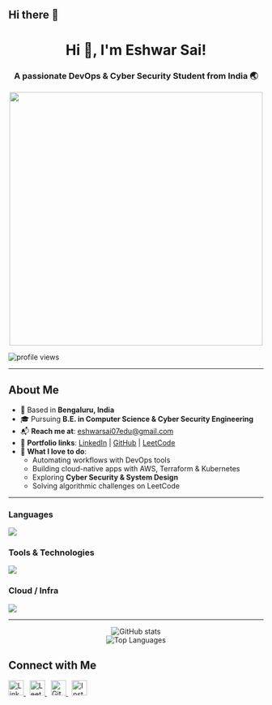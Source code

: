 ## Hi there 👋

<h1 align="center">Hi 👋, I'm Eshwar Sai!</h1>
<h3 align="center">A passionate DevOps & Cyber Security Student from India 🌏</h3>

<p align="center">
  <img src="https://user-images.githubusercontent.com/74038190/225813708-98b745f2-7d22-48cf-9150-083f1b00d6c9.gif" width="500">
</p>

<p align="left">
  <img src="https://komarev.com/ghpvc/?username=Eshwarsai-07&style=flat-square&color=blue" alt="profile views" />
</p>

---

<h2><strong>About Me</strong></h2>

- 📍 Based in **Bengaluru, India**  
- 🎓 Pursuing **B.E. in Computer Science & Cyber Security Engineering**  
- 📬 **Reach me at**: [eshwarsai07edu@gmail.com](mailto:eshwarsai07edu@gmail.com)  
- 🔗 **Portfolio links**: [LinkedIn](https://linkedin.com/in/eshwar-sai-39860529b) | [GitHub](https://github.com/Eshwarsai-07) | [LeetCode](https://leetcode.com/u/G0host)  
- 🧠 **What I love to do**:  
  - Automating workflows with DevOps tools  
  - Building cloud-native apps with AWS, Terraform & Kubernetes  
  - Exploring **Cyber Security & System Design**  
  - Solving algorithmic challenges on LeetCode  

---

<h3><strong>Languages</strong></h3>
<p align="left">
  <a href="https://skillicons.dev">
    <img src="https://skillicons.dev/icons?i=java,py,js,html,css" />
  </a>
</p>

<h3><strong>Tools & Technologies</strong></h3>
<p align="left">
  <a href="https://skillicons.dev">
    <img src="https://skillicons.dev/icons?i=mongodb,express,react,nodejs,mysql,postgres,redis,docker,git,github,kafka,jenkins&perline=7" />
  </a>
</p>

<h3><strong>Cloud / Infra</strong></h3>
<p align="left">
  <a href="https://skillicons.dev">
    <img src="https://skillicons.dev/icons?i=aws,terraform,ansible,docker,kubernetes,linux" />
  </a>
</p>

---

<p align="center">
  <img src="https://github-readme-stats.vercel.app/api?username=Eshwarsai-07&show_icons=true&theme=tokyonight" alt="GitHub stats" />
  <br />
  <img src="https://github-readme-stats.vercel.app/api/top-langs/?username=Eshwarsai-07&layout=compact&theme=tokyonight" alt="Top Languages" />
</p>

<h2><strong>Connect with Me</strong></h2>

<p align="left">
  <a href="https://linkedin.com/in/eshwar-sai-39860529b" target="_blank">
    <img src="https://cdn.jsdelivr.net/gh/devicons/devicon/icons/linkedin/linkedin-original.svg" height="30" alt="LinkedIn" />
  </a>
  &nbsp;
  <a href="https://leetcode.com/u/G0host" target="_blank">
    <img src="https://img.icons8.com/ios-filled/50/leetcode.png" height="30" alt="LeetCode" />
  </a>
  &nbsp;
  <a href="https://github.com/Eshwarsai-07" target="_blank">
    <img src="https://cdn.jsdelivr.net/gh/devicons/devicon/icons/github/github-original.svg" height="30" alt="GitHub" />
  </a>
  &nbsp;
  <a href="https://www.instagram.com/eshwar_saiii/" target="_blank">
    <img src="https://cdn-icons-png.flaticon.com/512/2111/2111463.png" height="30" alt="Instagram" />
  </a>
</p>
